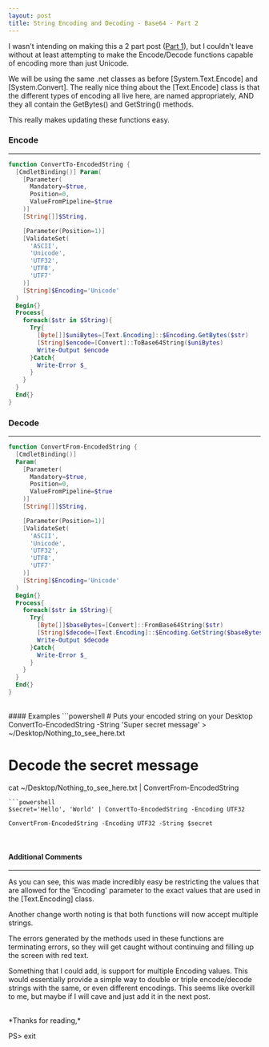 ```yaml
---
layout: post
title: String Encoding and Decoding - Base64 - Part 2
---
```


I wasn't intending on making this a 2 part post ([Part 1](http://codeandkeep.com/Decode-Encode-Base64/)), but I couldn't leave without at least attempting to make the Encode/Decode functions capable of encoding more than just Unicode.
<br>

We will be using the same .net classes as before [System.Text.Encode] and [System.Convert].
The really nice thing about the [Text.Encode] class is that the different types of encoding all live here, are named appropriately, AND they all contain the GetBytes() and GetString() methods.

This really makes updating these functions easy.
<br>

### Encode
----
```powershell
function ConvertTo-EncodedString {
  [CmdletBinding()] Param(
    [Parameter(
      Mandatory=$true,
      Position=0,
      ValueFromPipeline=$true
    )]
    [String[]]$String,

    [Parameter(Position=1)]
    [ValidateSet(
      'ASCII',
      'Unicode',
      'UTF32',
      'UTF8',
      'UTF7'
    )]
    [String]$Encoding='Unicode'
  )
  Begin{} 
  Process{
    foreach($str in $String){
      Try{
        [Byte[]]$uniBytes=[Text.Encoding]::$Encoding.GetBytes($str)
        [String]$encode=[Convert]::ToBase64String($uniBytes)
        Write-Output $encode
      }Catch{
        Write-Error $_
      }
    }
  }
  End{}
}
```


### Decode
----
```powershell
function ConvertFrom-EncodedString {
  [CmdletBinding()]
  Param(
    [Parameter(
      Mandatory=$true,
      Position=0,
      ValueFromPipeline=$true
    )]
    [String[]]$String,

    [Parameter(Position=1)]
    [ValidateSet(
      'ASCII',
      'Unicode',
      'UTF32',
      'UTF8',
      'UTF7'
    )]
    [String]$Encoding='Unicode'
  )
  Begin{}
  Process{
    foreach($str in $String){
      Try{
        [Byte[]]$baseBytes=[Convert]::FromBase64String($str)
        [String]$decode=[Text.Encoding]::$Encoding.GetString($baseBytes)
        Write-Output $decode
      }Catch{
        Write-Error $_
      }
    }
  }
  End{}
}
```
<br>
#### Examples
```powershell
# Puts your encoded string on your Desktop
ConvertTo-EncodedString -String 'Super secret message' > ~/Desktop/Nothing_to_see_here.txt

# Decode the secret message
cat ~/Desktop/Nothing_to_see_here.txt | ConvertFrom-EncodedString 
```
```powershell
$secret='Hello', 'World' | ConvertTo-EncodedString -Encoding UTF32

ConvertFrom-EncodedString -Encoding UTF32 -String $secret
```
<br>

#### Additional Comments
----
As you can see, this was made incredibly easy be restricting the values that are allowed for the 'Encoding' parameter to the exact values that are used in the [Text.Encoding] class.  

Another change worth noting is that both functions will now accept multiple strings.  

The errors generated by the methods used in these functions are terminating errors, so they will get caught without continuing and filling up the screen with red text.
<br>

Something that I could add, is support for multiple Encoding values.  This would essentially provide a simple way to double or triple encode/decode strings with the same, or even different encodings.  This seems like overkill to me, but maybe if I will cave and just add it in the next post.

<br>
*Thanks for reading,*

PS> exit
